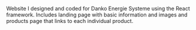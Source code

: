 Website I designed and coded for Danko Energie Systeme using the React framework. Includes landing page with basic information and images and products page that links to each individual product.
